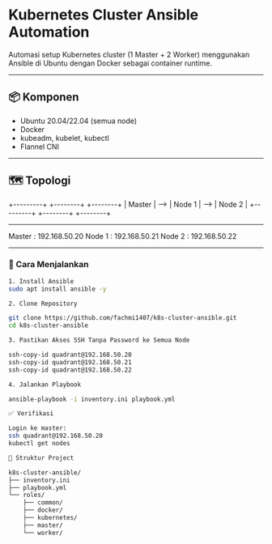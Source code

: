 # Kubernetes Cluster Ansible Automation

Automasi setup Kubernetes cluster (1 Master + 2 Worker) menggunakan Ansible di Ubuntu dengan Docker sebagai container runtime.

---

## 📦 Komponen

- Ubuntu 20.04/22.04 (semua node)
- Docker
- kubeadm, kubelet, kubectl
- Flannel CNI

---

## 🗺️ Topologi

+---------+ +--------+ +--------+
| Master | --> | Node 1 | --> | Node 2 |
+---------+ +--------+ +--------+

---

Master : 192.168.50.20
Node 1 : 192.168.50.21
Node 2 : 192.168.50.22


---

### 🚀 Cara Menjalankan

```bash
1. Install Ansible
sudo apt install ansible -y

2. Clone Repository

git clone https://github.com/fachmi1407/k8s-cluster-ansible.git
cd k8s-cluster-ansible

3. Pastikan Akses SSH Tanpa Password ke Semua Node

ssh-copy-id quadrant@192.168.50.20
ssh-copy-id quadrant@192.168.50.21
ssh-copy-id quadrant@192.168.50.22

4. Jalankan Playbook

ansible-playbook -i inventory.ini playbook.yml

✅ Verifikasi

Login ke master:
ssh quadrant@192.168.50.20
kubectl get nodes

🧰 Struktur Project

k8s-cluster-ansible/
├── inventory.ini
├── playbook.yml
└── roles/
    ├── common/
    ├── docker/
    ├── kubernetes/
    ├── master/
    └── worker/

